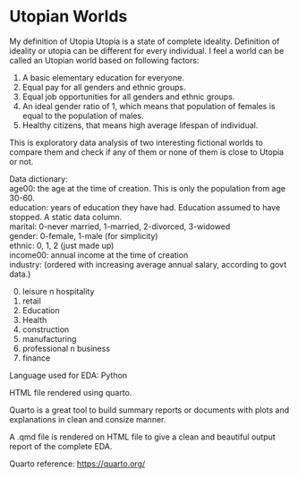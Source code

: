 # Utopian Worlds

My definition of Utopia
Utopia is a state of complete ideality.
Definition of ideality or utopia can be different for every individual.
I feel a world can be called an Utopian world based on following factors:
1. A basic elementary education for everyone.
2. Equal pay for all genders and ethnic groups.
3. Equal job opportunities for all genders and ethnic groups.
4. An ideal gender ratio of 1, which means that population of females is equal to the population of males.
5. Healthy citizens, that means high average lifespan of individual.

This is exploratory data analysis of two interesting fictional worlds to compare them and check if any of them or none of them is close to Utopia or not.

Data dictionary:\
age00: the age at the time of creation. This is only the population from age 30-60.  
education: years of education they have had. Education assumed to have stopped. A static data column.  
marital: 0-never married, 1-married, 2-divorced, 3-widowed  
gender: 0-female, 1-male (for simplicity)  
ethnic: 0, 1, 2 (just made up)  
income00: annual income at the time of creation   
industry: (ordered with increasing average annual salary, according to govt data.)

   0. leisure n hospitality  
   1. retail   
   2. Education   
   3. Health   
   4. construction   
   5. manufacturing   
   6. professional n business   
   7. finance   
 
Language used for EDA: Python

HTML file rendered using quarto.

Quarto is a great tool to build summary reports or documents with plots and explanations in clean and consize manner.

A .qmd file is rendered on HTML file to give a clean and beautiful output report of the complete EDA.

Quarto reference: https://quarto.org/

 
